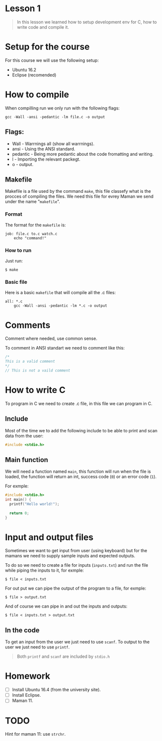 Lesson 1
========
> In this lesson we learned how to setup development env for C, how to write code and compile it.

# Setup for the course
For this course we will use the following setup:
* Ubuntu 16.2
* Eclipse (recomended)

# How to compile
When compilling run we only run with the following flags:

```
gcc -Wall -ansi -pedantic -lm file.c -o output
```

## Flags:
* Wall - Warrnings all (show all warrnings).
* ansi - Using the ANSI standard.
* pedantic - Being more pedantic about the code fromatting and writing.
* l<paget-name> - Importing the relevant packegt.
* o - output.

## Makefile
Makefile is a file used by the command `make`, this file classefy what is the procces of compiling the files.
We need this file for evrey Maman we send under the name "`makefile`".

### Format
The format for the `makefile` is:

```
job: file.c to.c watch.c
	echo "command!"
```

### How to run
Just run:
```
$ make
```

### Basic file
Here is a basic `makefile` that will compile all the .c files:
```
all: *.c
	gcc -Wall -ansi -pedantic -lm *.c -o output
```

# Comments
Comment where needed, use common sense.

To comment in ANSI standart we need to comment like this:
```c
/*
This is a valid comment
*/
// This is not a vaild comment
```

# How to write C
To program in C we need to create .c file, in this file we can program in C.

## Include
Most of the time we to add the following include to be able to print and scan data from the user:

```c
#include <stdio.h>
```

## Main function
We will need a function named `main`, this function will run when the file is loaded, the function will return an int,  success code (`0`) or an error code (`1`).

For exmple:
```c
#include <stdio.h>
int main() {
  printf("Hello world!");
  
  return 0;
}
``` 

# Input and output files
Sometimes we want to get input from user (using keyboard) but for the mamans we need to supply sample inputs and expected outputs.

To do so we need to create a file for inputs (`inputs.txt`) and run the file while piping the inputs to it, for exmple:

```
$ file < inputs.txt
```

For out put we can pipe the output of the program to a file, for exmple:
```
$ file > output.txt
```

And of course we can pipe in and out the inputs and outputs:
```
$ file < inputs.txt > output.txt
```

## In the code
To get an input from the user we just need to use `scanf`. 
To output to the user we just need to use `printf`.
> Both `printf` and `scanf` are included by `stdio.h`

# Homework
* [ ] Install Ubuntu 16.4 (from the university site).
* [ ] Install Eclipse.
* [ ] Maman 11.

# TODO
Hint for maman 11: use `strchr`.
